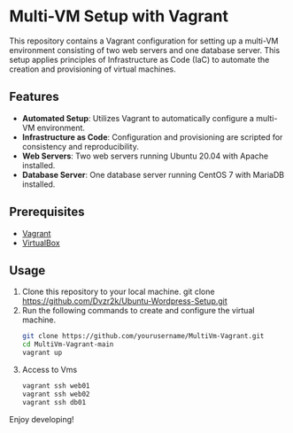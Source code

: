 # Multi-VM Setup with Vagrant

This repository contains a Vagrant configuration for setting up a multi-VM environment consisting of two web servers and one database server. This setup applies principles of Infrastructure as Code (IaC) to automate the creation and provisioning of virtual machines.

## Features

- **Automated Setup**: Utilizes Vagrant to automatically configure a multi-VM environment.
- **Infrastructure as Code**: Configuration and provisioning are scripted for consistency and reproducibility.
- **Web Servers**: Two web servers running Ubuntu 20.04 with Apache installed.
- **Database Server**: One database server running CentOS 7 with MariaDB installed.

## Prerequisites

- [Vagrant](https://www.vagrantup.com/downloads)
- [VirtualBox](https://www.virtualbox.org/wiki/Downloads)

## Usage

1. Clone this repository to your local machine.
   git clone https://github.com/Dvzr2k/Ubuntu-Wordpress-Setup.git
2. Run the following commands to create and configure the virtual machine.
   ```sh
   git clone https://github.com/yourusername/MultiVm-Vagrant.git
   cd MultiVm-Vagrant-main
   vagrant up
3. Access to Vms
   ```sh
   vagrant ssh web01
   vagrant ssh web02
   vagrant ssh db01

Enjoy developing!


